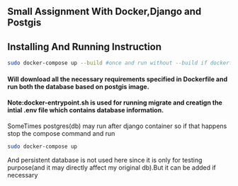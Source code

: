 ## Small Assignment With Docker,Django and Postgis

## Installing And Running Instruction
``` bash 
sudo docker-compose up --build #once and run without --build if dockerfile is not changed
```

#### Will download all the necessary requirements specified in Dockerfile and run both the database based on postgis image.


#### Note:docker-entrypoint.sh is used for running migrate and creatign the intial .env file which contains database information.

SomeTimes postgres(db) may run after django container so if that happens stop the compose command and run
``` bash
sudo docker-compose up
```
And persistent database is not used  here since it is only for testing purpose(and it may directly affect my original db).But it can be added if necessary